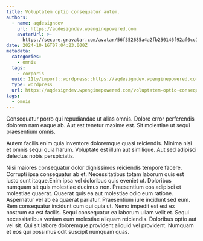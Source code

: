 ```yaml
---
title: Voluptatem optio consequatur autem.
authors:
  - name: aqdesigndev
    url: https://aqdesigndev.wpenginepowered.com
    avatarUrl: >-
      https://secure.gravatar.com/avatar/56f352685a4a2fb250146f92af0cc11e?s=96&d=mm&r=g
date: 2024-10-16T07:04:23.000Z
metadata:
  categories:
    - omnis
  tags:
    - corporis
  uuid: 11ty/import::wordpress::https://aqdesigndev.wpenginepowered.com/?p=28
  type: wordpress
  url: https://aqdesigndev.wpenginepowered.com/voluptatem-optio-consequatur-autem/
tags:
  - omnis
---
```

Consequatur porro qui repudiandae ut alias omnis. Dolore error perferendis dolorem nam eaque ab. Aut est tenetur maxime est. Sit molestiae ut sequi praesentium omnis.

Autem facilis enim quia inventore doloremque quasi reiciendis. Minima nisi et omnis sequi quia harum. Voluptate est illum aut similique. Aut sed adipisci delectus nobis perspiciatis.

Nisi maiores consequatur dolor dignissimos reiciendis tempore facere. Corrupti ipsa consequatur ab et. Necessitatibus totam laborum quis est iusto sunt itaque.Enim ipsa vel doloribus quis eveniet ut. Doloribus numquam sit quis molestiae ducimus non. Praesentium eos adipisci et molestiae quaerat. Quaerat quis ea aut molestiae odio eum ratione. Aspernatur vel ab ea quaerat pariatur. Praesentium iure incidunt sed eum. Rem consequatur incidunt cum qui quia ut. Nemo impedit est est ex nostrum ea est facilis. Sequi consequatur ea laborum ullam velit et. Sequi necessitatibus veniam eum molestiae aliquam reiciendis. Doloribus optio aut vel sit. Qui sit labore doloremque provident aliquid vel provident. Numquam et eos qui possimus odit suscipit numquam quas.